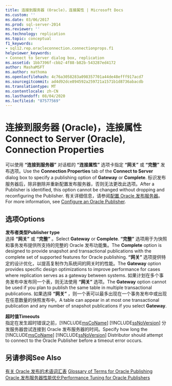 ```yaml
---
title: 连接到服务器 (Oracle)，连接属性 | Microsoft Docs
ms.custom: ''
ms.date: 03/06/2017
ms.prod: sql-server-2014
ms.reviewer: ''
ms.technology: replication
ms.topic: conceptual
f1_keywords:
- sql12.rep.oracleconnection.connectionprops.f1
helpviewer_keywords:
- Connect to Server dialog box, replication
ms.assetid: 1bb7396f-cbb2-4f88-b82b-543287ed4172
author: MashaMSFT
ms.author: mathoma
ms.openlocfilehash: 4c76a3058283a098357701a44de48efff917acd7
ms.sourcegitcommit: ad4d92dce894592a259721a1571b1d8736abacdb
ms.translationtype: MT
ms.contentlocale: zh-CN
ms.lasthandoff: 08/04/2020
ms.locfileid: "87577569"
---
```

# <a name="connect-to-server-oracle-connection-properties"></a><span data-ttu-id="55f25-102">连接到服务器 (Oracle)，连接属性</span><span class="sxs-lookup"><span data-stu-id="55f25-102">Connect to Server (Oracle), Connection Properties</span></span>
  <span data-ttu-id="55f25-103">可以使用 **“连接到服务器”** 对话框的 **“连接属性”** 选项卡指定 **“网关”** 或 **“完整”** 发布选项。</span><span class="sxs-lookup"><span data-stu-id="55f25-103">Use the **Connection Properties** tab of the **Connect to Server** dialog box to specify a publishing option of **Gateway** or **Complete**.</span></span> <span data-ttu-id="55f25-104">标识发布服务器后，除非删除并重新配置发布服务器，否则无法更改此选项。</span><span class="sxs-lookup"><span data-stu-id="55f25-104">After a Publisher is identified, this option cannot be changed without dropping and reconfiguring the Publisher.</span></span> <span data-ttu-id="55f25-105">有关详细信息，请参阅[配置 Oracle 发布服务器](non-sql/configure-an-oracle-publisher.md)。</span><span class="sxs-lookup"><span data-stu-id="55f25-105">For more information, see [Configure an Oracle Publisher](non-sql/configure-an-oracle-publisher.md).</span></span>  
  
## <a name="options"></a><span data-ttu-id="55f25-106">选项</span><span class="sxs-lookup"><span data-stu-id="55f25-106">Options</span></span>  
 <span data-ttu-id="55f25-107">**发布者类型**</span><span class="sxs-lookup"><span data-stu-id="55f25-107">**Publisher type**</span></span>  
 <span data-ttu-id="55f25-108">选择 **“网关”** 或 **“完整”** 。</span><span class="sxs-lookup"><span data-stu-id="55f25-108">Select **Gateway** or **Complete**.</span></span> <span data-ttu-id="55f25-109">**“完整”** 选项用于为快照和事务发布提供所支持的完整的 Oracle 发布功能集。</span><span class="sxs-lookup"><span data-stu-id="55f25-109">The **Complete** option is designed to provide snapshot and transactional publications with the complete set of supported features for Oracle publishing.</span></span> <span data-ttu-id="55f25-110">**“网关”** 选项提供特定的设计优化，以提高复制作为系统间的网关时的性能。</span><span class="sxs-lookup"><span data-stu-id="55f25-110">The **Gateway** option provides specific design optimizations to improve performance for cases where replication serves as a gateway between systems.</span></span> <span data-ttu-id="55f25-111">如果计划在多个事务发布中发布同一个表，则无法使用 **“网关”** 选项。</span><span class="sxs-lookup"><span data-stu-id="55f25-111">The **Gateway** option cannot be used if you plan to publish the same table in multiple transactional publications.</span></span> <span data-ttu-id="55f25-112">如果选择 **“网关”** ，则一个表可以最多出现在一个事务发布中或出现在任意数量的快照发布中。</span><span class="sxs-lookup"><span data-stu-id="55f25-112">A table can appear in at most one transactional publication and any number of snapshot publications if you select **Gateway**.</span></span>  
  
 <span data-ttu-id="55f25-113">**超时值**</span><span class="sxs-lookup"><span data-stu-id="55f25-113">**Timeouts**</span></span>  
 <span data-ttu-id="55f25-114">指定在发生超时错误之前，[!INCLUDE[msCoName](../../includes/msconame-md.md)] [!INCLUDE[ssNoVersion](../../includes/ssnoversion-md.md)] 分发服务器尝试连接到 Oracle 发布服务器的时间。</span><span class="sxs-lookup"><span data-stu-id="55f25-114">Specify how long the [!INCLUDE[msCoName](../../includes/msconame-md.md)] [!INCLUDE[ssNoVersion](../../includes/ssnoversion-md.md)] Distributor should attempt to connect to the Oracle Publisher before a timeout error occurs.</span></span>  
  
## <a name="see-also"></a><span data-ttu-id="55f25-115">另请参阅</span><span class="sxs-lookup"><span data-stu-id="55f25-115">See Also</span></span>  
 <span data-ttu-id="55f25-116">[有关 Oracle 发布的术语词汇表](non-sql/glossary-of-terms-for-oracle-publishing.md) </span><span class="sxs-lookup"><span data-stu-id="55f25-116">[Glossary of Terms for Oracle Publishing](non-sql/glossary-of-terms-for-oracle-publishing.md) </span></span>  
 [<span data-ttu-id="55f25-117">Oracle 发布服务器性能优化</span><span class="sxs-lookup"><span data-stu-id="55f25-117">Performance Tuning for Oracle Publishers</span></span>](non-sql/performance-tuning-for-oracle-publishers.md)  
  
  
